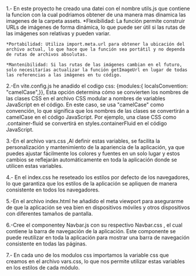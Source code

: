 1.- En este proyecto he creado una datei con el nombre utils.js que contiene la funcion con  la cual podriamos obtener de una manera mas dinamica las imagenes de la carpeta     assets.
    *Flexibilidad: La función permite construir URLs de imágenes de forma dinámica, lo que puede ser útil si las rutas de las imágenes son relativas y pueden variar.

    *Portabilidad: Utiliza import.meta.url para obtener la ubicación del archivo actual, lo que hace que la función sea portátil y no dependa de rutas de archivos absolutas.

    *Mantenibilidad: Si las rutas de las imágenes cambian en el futuro, solo necesitarías actualizar la función getImageUrl en lugar de todas las referencias a las imágenes en tu código.

 2.-En vite.config.js he anadido el codigo   css: {modules:{ localsConvention: "camelCase",}},
    Esta opción determina cómo se convierten los nombres de las clases CSS en el archivo CSS modular a nombres de variables JavaScript en el código. En este caso, se usa "camelCase" como convención, lo que significa que los nombres de las clases se convertirán a camelCase en el código JavaScript. Por ejemplo, una clase CSS como .container-fluid se convertirá en styles.containerFluid en el código JavaScript.

  3.-En el archivo vars.css ,Al definir estas variables, se facilita la personalización y mantenimiento de la apariencia de la aplicación, ya que puedes ajustar fácilmente los colores y fuentes en un solo lugar y estos cambios se reflejarán automáticamente en toda la aplicación donde se utilicen estas variables.  

  4.- En el index.css he reseteado los estilos por defecto de los navegadores, lo que garantiza que los estilos de la aplicación se apliquen de manera consistente en todos los navegadores.

  5.-En el archivo index.html he añadido el meta viewport para asegurarme de que la aplicación se vea bien en dispositivos móviles y otros dispositivos con diferentes tamaños de pantalla.

  6.-Cree el componentey Navbar.js con su respectivo Navbar.css , el cual contiene la barra de navegación de la aplicación. Este componente se puede reutilizar en toda la aplicación para mostrar una barra de navegación consistente en todas las páginas.

  7.- En cada uno de los modulos css importamos la variable css que creamos en el archivo vars.css, lo que nos permite utilizar estas variables en los estilos de cada módulo.
  